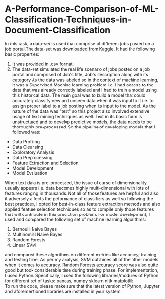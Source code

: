 # A-Performance-Comparison-of-ML-Classification-Techniques-in-Document-Classification
In this task, a data-set is used that comprise of different jobs posted on a job portal.The data-set was downloaded from Kaggle. It had the following basic properties:
1. It was provided in .csv format.
2. The data-set simulated the real life scenario of jobs posted on a job portal and comprised of Job's title, Job's description along with its category As the data was labeled so in the context of machine learning, it was a Supervised Machine learning problem i.e. I had access to the data that was already correctly labeled and I had to train a model using this historical data. The main goal was to build a model that could accurately classify new and unseen data when it was input to it i.e. to assign proper label to a job posting when its input to the model. As the nature of the data was "text" so this project also involved extensive usage of text mining techniques as well. Text in its basic form is unstructured and to develop predictive models, the data needs to be thoroughly pre-processed. So the pipeline of developing models that I followed was:
- Data Profiling
- Data Cleansing 
- Exploratory Analysis
- Data Preprocessing
- Feature Extraction and Selection
- Model Development 
- Model Evaluation 

When text data is pre-processed, the issue of curse of dimensionality usually appears i.e. data becomes highly multi-dimensional with lots of features ranging in thousands. Not all of those features are helpful and also it adversely affects the peformance of classifiers as well so following the best practices, I opted for best-in-class feature extraction methods and also applied feature selection techniques so as to compile only those features that will contribute in this prediction problem. For model development, I used and compared the following set of machine learning algorithms:
1) Bernoulli Naive Bayes
2) Multinomial Naive Bayes
3) Random Forests 
4) Linear SVM 

and compared these algorithms on different metrics like accuracy, training and testing time. As per my analysis, SVM outshines all of the other models when it comes to accuracy. Random Forests accuracy score was also quite good but took considerable time during training phase. For implementation, I used Python. Specifically, I used the following libraries/modules of Python for different set of tasks: pandas, numpy sklearn nltk matplotlib  
To run the code, please make sure that the latest version of Python, Jupyter and aforementioned libraries are installed in your system.

